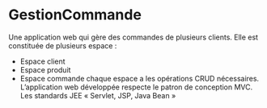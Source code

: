 # GestionCommande
Une application web qui gère des commandes de plusieurs clients. Elle est constituée de plusieurs espace :
-  Espace client
-  Espace produit
-  Espace commande
chaque espace a les opérations CRUD nécessaires.
L’application web développée respecte le patron de conception MVC. Les standards JEE « Servlet, JSP, Java Bean »
